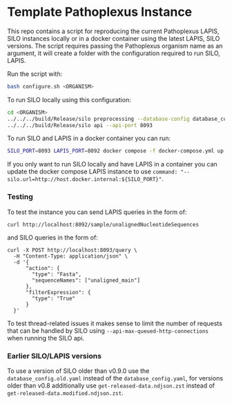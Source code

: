 # Template Pathoplexus Instance

This repo contains a script for reproducing the current Pathoplexus LAPIS, SILO instances locally or in a docker container using the latest LAPIS, SILO versions. The script requires passing the Pathoplexus organism name as an argument, it will create a folder <ORGANISM> with the configuration required to run SILO, LAPIS. 

Run the script with:

```bash
bash configure.sh <ORGANISM>
```

To run SILO locally using this configuration:

```bash
cd <ORGANISM>
../../../build/Release/silo preprocessing --database-config database_config.yaml --preprocessing-config preprocessing_config.yaml
../../../build/Release/silo api --api-port 8093
```

To run SILO and LAPIS in a docker container you can run:

```bash
SILO_PORT=8093 LAPIS_PORT=8092 docker compose -f docker-compose.yml up
```
If you only want to run SILO locally and have LAPIS in a container you can update the docker compose LAPIS instance to use `command: "--silo.url=http://host.docker.internal:${SILO_PORT}"`.

### Testing

To test the instance you can send LAPIS queries in the form of:

```
curl http://localhost:8092/sample/unalignedNucleotideSequences
```

and SILO queries in the form of:

```
curl -X POST http://localhost:8093/query \
  -H "Content-Type: application/json" \
  -d '{
      "action": {
        "type": "Fasta",
        "sequenceNames": ["unaligned_main"]
      },
      "filterExpression": {
        "type": "True"
      }
  }'
```

To test thread-related issues it makes sense to limit the number of requests that can be handled by SILO using `--api-max-queued-http-connections` when running the SILO api.

### Earlier SILO/LAPIS versions

To use a version of SILO older than v0.9.0 use the `database_config.old.yaml` instead of the `database_config.yaml`, for versions older than v0.8 additionally use `get-released-data.ndjson.zst` instead of `get-released-data.modified.ndjson.zst`.


